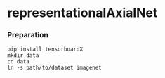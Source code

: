 # representationalAxialNet
### Preparation

```shell
pip install tensorboardX
mkdir data
cd data
ln -s path/to/dataset imagenet
```
